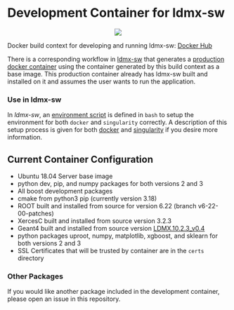 # Development Container for ldmx-sw

<p align="center">
<img src="https://github.com/LDMX-Software/docker/workflows/Build/badge.svg" />
</p>

Docker build context for developing and running ldmx-sw: [Docker Hub](https://hub.docker.com/repository/docker/ldmx/dev)

There is a corresponding workflow in [ldmx-sw](https://github.com/LDMX-Software/ldmx-sw) that generates a [production docker container](https://hub.docker.com/repository/docker/ldmx/pro) using the container generated by this build context as a base image.
This production container already has ldmx-sw built and installed on it and assumes the user wants to run the application.

### Use in ldmx-sw

In _ldmx-sw_, an [environment script](https://github.com/LDMX-Software/ldmx-sw/blob/master/scripts/ldmx-env.sh) is defined in `bash` to setup the environment for both `docker` and `singularity` correctly.
A description of this setup process is given for both [docker](docs/use_with_docker.md) and [singularity](docs/use_with_singularity.md) if you desire more information.

## Current Container Configuration
- Ubuntu 18.04 Server base image
- python dev, pip, and numpy packages for both versions 2 and 3
- All boost development packages
- cmake from python3 pip (currently version 3.18)
- ROOT built and installed from source for version 6.22 (branch v6-22-00-patches)
- XercesC built and installed from source version 3.2.3
- Geant4 built and installed from source version [LDMX.10.2.3\_v0.4](https://github.com/LDMX-Software/geant4/tree/LDMX.10.2.3_v0.4)
- python packages uproot, numpy, matplotlib, xgboost, and sklearn for both versions 2 and 3
- SSL Certificates that will be trusted by container are in the `certs` directory

### Other Packages
If you would like another package included in the development container, please open an issue in this repository.

